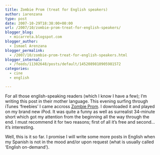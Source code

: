 ```yaml
---
title: Zombie Prom (treat for English speakers)
author: iarenzana
type: post
date: 2007-10-29T18:38:00+00:00
url: /2007/10/zombie-prom-treat-for-english-speakers/
blogger_blog:
  - micarreta.blogspot.com
blogger_author:
  - Ismael Arenzana
blogger_permalink:
  - /2007/10/zombie-prom-treat-for-english-speakers.html
blogger_internal:
  - /feeds/11302648/posts/default/1452089810905981572
categories:
  - cine
  - english

---
```

For all those english-speaking readers (which I know I have a few); I&#8217;m writing this post in their mother language. This evening surfing through iTunes &#8216;freebies&#8217; I came accross [Zombie Prom][1]. I downloaded it and played on my brand new iPod. It was quite a funny as well as surrealist 34-minute short which got my attention from the beginning all the way through the end. I must recommend it for two reasons; first of all it&#8217;s free and second&#8230; it&#8217;s interesting.

Well, this is it so far. I promise I will write some more posts in English when my Spanish is not in the mood and/or upon request (what is usually called &#8216;English on-demand&#8217;).

 [1]: http://www.zombiepromthemovie.com/